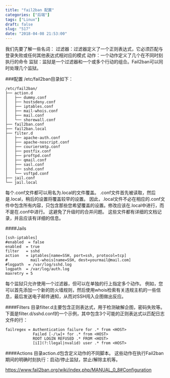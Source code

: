 ```yaml
---
title: "fail2ban 配置"
categories: ["后端"]
tags: ["Linux"]
draft: false
slug: "517"
date: "2018-04-08 21:53:00"
---
```


我们先要了解一些名词：
过滤器：过滤器定义了一个正则表达式，它必须匹配与登录失败或任何其他表达式相对应的模式
动作：一个动作定义了几个在不同时刻执行的命令
监狱：监狱是一个过滤器和一个或多个行动的组合。Fail2ban可以同时处理几个监狱。

###配置
/etc/fail2ban目录如下：
```
/etc/fail2ban/
├── action.d
│   ├── dummy.conf
│   ├── hostsdeny.conf
│   ├── iptables.conf
│   ├── mail-whois.conf
│   ├── mail.conf
│   └── shorewall.conf
├── fail2ban.conf
├── fail2ban.local
├── filter.d
│   ├── apache-auth.conf
│   ├── apache-noscript.conf
│   ├── couriersmtp.conf
│   ├── postfix.conf
│   ├── proftpd.conf
│   ├── qmail.conf
│   ├── sasl.conf
│   ├── sshd.conf
│   └── vsftpd.conf
├── jail.conf
└── jail.local
```
每个.conf文件都可以用名为.local的文件覆盖。 .conf文件首先被读取，然后是.local，稍后的设置将覆盖较早的设置。 因此，.local文件不必在相应的.conf文件中包含所有内容，只包含那些您希望覆盖的设置。修改应该在.local中进行，而不是在.conf中进行。 这避免了升级时的合并问题。 这些文件都有详细的文档记录，并且应该有详细的信息。

####Jails
```
[ssh-iptables]
#enabled  = false
enabled  = true
filter   = sshd
action   = iptables[name=SSH, port=ssh, protocol=tcp]
#          mail-whois[name=SSH, dest=yourmail@mail.com]
#logpath  = /var/log/sshd.log
logpath  = /var/log/auth.log
maxretry = 5
```
每个监狱只允许使用一个过滤器，但可以在单独的行上指定多个动作。 例如，您可以首先添加一个新的防火墙规则，然后使用whois检索有关违规主机的一些信息，最后发送电子邮件通知，从而对SSH闯入企图做出反应。

####Filters
目录filter.d主要包含正则表达式，用于检测破解企图，密码失败等。下面是filter.d/sshd.conf的一个示例，其中包含3个可能的正则表达式以匹配日志文件的行：
```
failregex = Authentication failure for .* from <HOST>
            Failed [-/\w]+ for .* from <HOST>
            ROOT LOGIN REFUSED .* FROM <HOST>
            [iI](?:llegal|nvalid) user .* from <HOST>
```

####Actions
目录action.d包含定义动作的不同脚本。 这些动作在执行Fail2ban期间的明确时刻执行：启动/停止监狱，禁止/解除主机等。


https://www.fail2ban.org/wiki/index.php/MANUAL_0_8#Configuration
